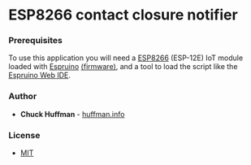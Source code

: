 # ESP8266 contact closure notifier


### Prerequisites

To use this application you will need a [ESP8266](https://en.wikipedia.org/wiki/ESP8266) (ESP-12E) IoT module loaded with [Espruino](http://espruino.com) [(firmware)](http://www.espruino.com/Download), and a tool to load the script like the [Espruino Web IDE](https://www.espruino.com/Web+IDE).

### Author

- **Chuck Huffman** - [huffman.info](https://www.huffman.info)

### License

- [MIT](https://choosealicense.com/licenses/mit/)
